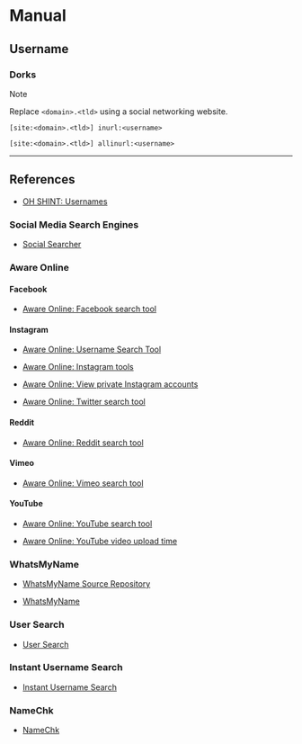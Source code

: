 # Manual

## Username

### Dorks

> [!NOTE]
> Replace `<domain>.<tld>` using a social networking website.


```
[site:<domain>.<tld>] inurl:<username>

[site:<domain>.<tld>] allinurl:<username>
```

---
## References

- [OH SHINT: Usernames](https://ohshint.gitbook.io/oh-shint-its-a-blog/osint-web-resources/usernames)

### Social Media Search Engines

- [Social Searcher](https://www.social-searcher.com)

### Aware Online

#### Facebook

- [Aware Online: Facebook search tool](https://www.aware-online.com/osint-tools/facebook-search-tool/)

#### Instagram

- [Aware Online: Username Search Tool](https://www.aware-online.com/en/osint-tools/username-search-tool/)

- [Aware Online: Instagram tools](https://www.aware-online.com/en/osint-tools/instagram-tools/)

- [Aware Online: View private Instagram accounts](https://www.aware-online.com/en/osint-tutorials/view-private-instagram-accounts/)

- [Aware Online: Twitter search tool](https://www.aware-online.com/en/osint-tools/twitter-search-tool/)

#### Reddit

- [Aware Online: Reddit search tool](https://www.aware-online.com/en/osint-tools/reddit-search-tool/)

#### Vimeo

- [Aware Online: Vimeo search tool](https://www.aware-online.com/en/osint-tools/vimeo-search-tool/)

#### YouTube

- [Aware Online: YouTube search tool](https://www.aware-online.com/en/osint-tools/youtube-search-tool/)

- [Aware Online: YouTube video upload time](https://www.aware-online.com/en/osint-tutorials/youtube-video-upload-time/)

### WhatsMyName

- [WhatsMyName Source Repository](https://github.com/WebBreacher/WhatsMyName)

- [WhatsMyName](https://whatsmyname.app)

### User Search

- [User Search](https://usersearch.org)

### Instant Username Search

- [Instant Username Search](https://instantusername.com)

### NameChk

- [NameChk](https://namechk.com)